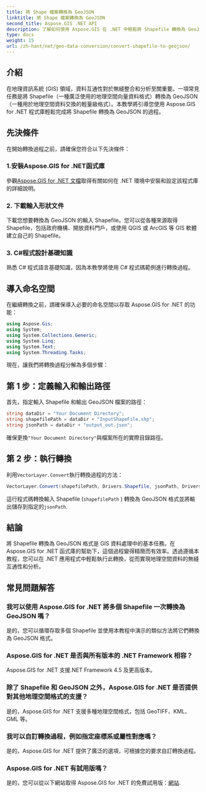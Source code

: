 ```yaml
---
title: 將 Shape 檔案轉換為 GeoJSON
linktitle: 將 Shape 檔案轉換為 GeoJSON
second_title: Aspose.GIS .NET API
description: 了解如何使用 Aspose.GIS 在 .NET 中輕鬆將 Shapefile 轉換為 GeoJSON。請遵循我們的逐步指南，以實現無縫資料互通。
type: docs
weight: 15
url: /zh-hant/net/geo-data-conversion/convert-shapefile-to-geojson/
---
```

## 介紹
在地理資訊系統 (GIS) 領域，資料互通性對於無縫整合和分析至關重要。一項常見任務是將 Shapefile（一種廣泛使用的地理空間向量資料格式）轉換為 GeoJSON（一種用於地理空間資料交換的輕量級格式）。本教學將引導您使用 Aspose.GIS for .NET 程式庫輕鬆完成將 Shapefile 轉換為 GeoJSON 的過程。
## 先決條件
在開始轉換過程之前，請確保您符合以下先決條件：
### 1.安裝Aspose.GIS for .NET函式庫
參觀[Aspose.GIS for .NET 文檔](https://reference.aspose.com/gis/net/)取得有關如何在 .NET 環境中安裝和設定該程式庫的詳細說明。
### 2. 下載輸入形狀文件
下載您想要轉換為 GeoJSON 的輸入 Shapefile。您可以從各種來源取得 Shapefile，包括政府機構、開放資料門戶，或使用 QGIS 或 ArcGIS 等 GIS 軟體建立自己的 Shapefile。
### 3. C#程式設計基礎知識
熟悉 C# 程式語言基礎知識，因為本教學將使用 C# 程式碼範例進行轉換過程。

## 導入命名空間
在繼續轉換之前，請確保導入必要的命名空間以存取 Aspose.GIS for .NET 的功能：
```csharp
using Aspose.Gis;
using System;
using System.Collections.Generic;
using System.Linq;
using System.Text;
using System.Threading.Tasks;
```

現在，讓我們將轉換過程分解為多個步驟：
## 第 1 步：定義輸入和輸出路徑
首先，指定輸入 Shapefile 和輸出 GeoJSON 檔案的路徑：
```csharp
string dataDir = "Your Document Directory";
string shapefilePath = dataDir + "InputShapeFile.shp";
string jsonPath = dataDir + "output_out.json";
```
確保更換`"Your Document Directory"`與檔案所在的實際目錄路徑。
## 第 2 步：執行轉換
利用`VectorLayer.Convert`執行轉換過程的方法：
```csharp
VectorLayer.Convert(shapefilePath, Drivers.Shapefile, jsonPath, Drivers.GeoJson);
```
這行程式碼轉換輸入 Shapefile (`shapefilePath` ) 轉換為 GeoJSON 格式並將輸出儲存到指定的`jsonPath`.

## 結論
將 Shapefile 轉換為 GeoJSON 格式是 GIS 資料處理中的基本任務。在 Aspose.GIS for .NET 函式庫的幫助下，這個過程變得精簡而有效率。透過遵循本教程，您可以在 .NET 應用程式中輕鬆執行此轉換，從而實現地理空間資料的無縫互通性和分析。
## 常見問題解答
### 我可以使用 Aspose.GIS for .NET 將多個 Shapefile 一次轉換為 GeoJSON 嗎？
是的，您可以循環存取多個 Shapefile 並使用本教程中演示的類似方法將它們轉換為 GeoJSON 格式。
### Aspose.GIS for .NET 是否與所有版本的 .NET Framework 相容？
Aspose.GIS for .NET 支援.NET Framework 4.5 及更高版本。
### 除了 Shapefile 和 GeoJSON 之外，Aspose.GIS for .NET 是否提供對其他地理空間格式的支援？
是的，Aspose.GIS for .NET 支援多種地理空間格式，包括 GeoTIFF、KML、GML 等。
### 我可以自訂轉換過程，例如指定座標系或屬性對應嗎？
是的，Aspose.GIS for .NET 提供了廣泛的選項，可根據您的要求自訂轉換過程。
### Aspose.GIS for .NET 有試用版嗎？
是的，您可以從以下網站取得 Aspose.GIS for .NET 的免費試用版：[網站](https://releases.aspose.com/).